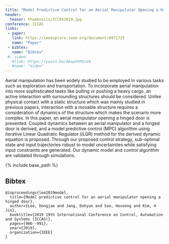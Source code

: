 ```yaml
---
title: "Model Predictive Control for an Aerial Manipulator Opening a Hinged Door"
header:
  teaser: thumbnails/ICCAS2019.jpg
conference: ICCAS
links: 
 - paper: 
   link: https://ieeexplore.ieee.org/document/8971725
   name: "Paper"
 - bibtex: 
   name: "Bibtex"
 #- video: 
   #link: https://youtu.be/AkopUYMIxV4 
   #name: "Video"
---
```


Aerial manipulation has been widely studied to be employed in various tasks such as exploration and transportation. To incorporate aerial manipulation into more sophisticated tasks like pulling or pushing a heavy cargo, an active interaction with surrounding structures should be considered. Unlike physical contact with a static structure which was mainly studied in previous papers, interaction with a movable structure requires a consideration of dynamics of the structure which makes the scenario more complex. In this paper, an aerial manipulator opening a hinged door is presented. Coupled dynamics between an aerial manipulator and a hinged door is derived, and a model predictive control (MPC) algorithm using iterative Linear Quadratic Regulator (iLQR) method for the derived dynamic equation is proposed. Through our proposed control strategy, sub-optimal state and input trajectories robust to model uncertainties while satisfying input constraints are generated. Our dynamic model and control algorithm are validated through simulations.

{% include base_path %}

## Bibtex <a id="bibtex"></a>
```
@inproceedings{lee2019model,
  title={Model predictive control for an aerial manipulator opening a hinged door},
  author={Lee, Dongjae and Jang, Dohyun and Seo, Hoseong and Kim, H Jin},
  booktitle={2019 19th International Conference on Control, Automation and Systems (ICCAS)},
  pages={986--991},
  year={2019},
  organization={IEEE}
}
```




